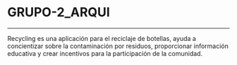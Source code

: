 # GRUPO-2_ARQUI
---------------------------
Recycling es una aplicación para el reciclaje de botellas, ayuda a concientizar sobre la contaminación por residuos, proporcionar información educativa y crear incentivos para la participación de la comunidad.
